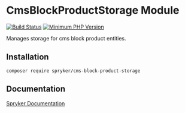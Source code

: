 # CmsBlockProductStorage Module
[![Build Status](https://travis-ci.org/spryker/cms-block-product-storage.svg)](https://travis-ci.org/spryker/cms-block-product-storage)
[![Minimum PHP Version](https://img.shields.io/badge/php-%3E%3D%207.3-8892BF.svg)](https://php.net/)

Manages storage for cms block product entities.

## Installation

```
composer require spryker/cms-block-product-storage
```

## Documentation

[Spryker Documentation](https://academy.spryker.com/developing_with_spryker/module_guide/modules.html)

